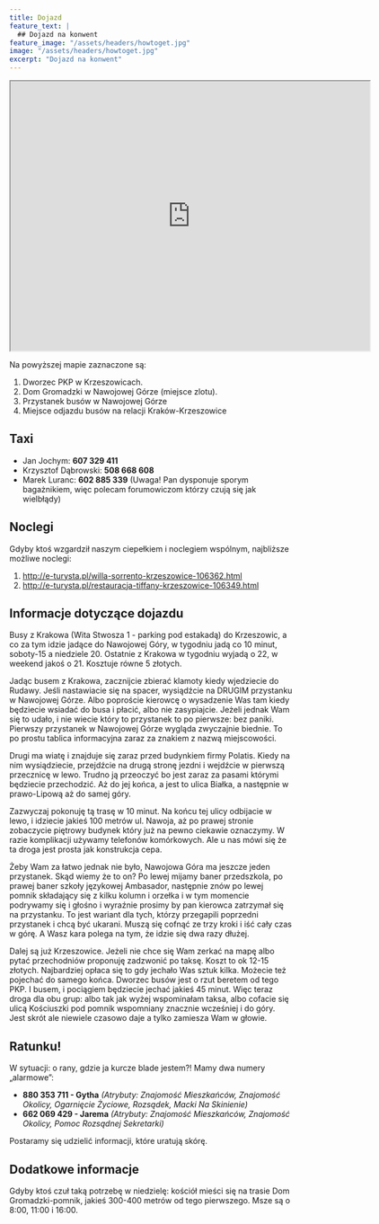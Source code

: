 ```yaml
---
title: Dojazd
feature_text: |
  ## Dojazd na konwent
feature_image: "/assets/headers/howtoget.jpg"
image: "/assets/headers/howtoget.jpg"
excerpt: "Dojazd na konwent"
---
```


<iframe src="https://www.google.com/maps/d/embed?mid=1zUXj9mg_Vw4vvGlWsfPqnqwP060" width="640" height="480"></iframe>

Na powyższej mapie zaznaczone są:

1. Dworzec PKP w Krzeszowicach.
2. Dom Gromadzki w Nawojowej Górze (miejsce zlotu).
3. Przystanek busów w Nawojowej Górze
4. Miejsce odjazdu busów na relacji Kraków-Krzeszowice

## Taxi

 * Jan Jochym: **607 329 411**
 * Krzysztof Dąbrowski: **508 668 608**
 * Marek Luranc: **602 885 339** (Uwaga! Pan dysponuje sporym bagażnikiem, więc polecam forumowiczom którzy czują się jak wielbłądy)

## Noclegi

Gdyby ktoś wzgardził naszym ciepełkiem i noclegiem wspólnym, najbliższe możliwe noclegi:

1. http://e-turysta.pl/willa-sorrento-krzeszowice-106362.html
2. http://e-turysta.pl/restauracja-tiffany-krzeszowice-106349.html

## Informacje dotyczące dojazdu

Busy z Krakowa (Wita Stwosza 1 - parking pod estakadą) do Krzeszowic, a co za tym idzie jadące do Nawojowej Góry, w tygodniu jadą co 10 minut, soboty-15 a niedziele 20. Ostatnie z Krakowa w tygodniu wyjadą o 22, w weekend jakoś o 21. Kosztuje równe 5 złotych.

Jadąc busem z Krakowa, zacznijcie zbierać klamoty kiedy wjedziecie do Rudawy. Jeśli nastawiacie się na spacer, wysiądźcie na DRUGIM przystanku w Nawojowej Górze. Albo poproście kierowcę o wysadzenie Was tam kiedy będziecie wsiadać do busa i płacić, albo nie zasypiajcie. Jeżeli jednak Wam się to udało, i nie wiecie który to przystanek to po pierwsze: bez paniki. Pierwszy przystanek w Nawojowej Górze wygląda zwyczajnie biednie. To po prostu tablica informacyjna zaraz za znakiem z nazwą miejscowości.

Drugi ma wiatę i znajduje się zaraz przed budynkiem firmy Polatis. Kiedy na nim wysiądziecie, przejdźcie na drugą stronę jezdni i wejdźcie w pierwszą przecznicę w lewo. Trudno ją przeoczyć bo jest zaraz za pasami którymi będziecie przechodzić. Aż do jej końca, a jest to ulica Białka, a następnie w prawo-Lipową aż do samej góry.

Zazwyczaj pokonuję tą trasę w 10 minut. Na końcu tej ulicy odbijacie w lewo, i idziecie jakieś 100 metrów ul. Nawoja, aż po prawej stronie zobaczycie piętrowy budynek który już na pewno ciekawie oznaczymy. W razie komplikacji używamy telefonów komórkowych. Ale u nas mówi się że ta droga jest prosta jak konstrukcja cepa.

Żeby Wam za łatwo jednak nie było, Nawojowa Góra ma jeszcze jeden przystanek. Skąd wiemy że to on? Po lewej mijamy baner przedszkola, po prawej baner szkoły językowej Ambasador, następnie znów po lewej pomnik składający się z kilku kolumn i orzełka i w tym momencie podrywamy się i głośno i wyraźnie prosimy by pan kierowca zatrzymał się na przystanku. To jest wariant dla tych, którzy przegapili poprzedni przystanek i chcą być ukarani. Muszą się cofnąć ze trzy kroki i iść cały czas w górę. A Wasz kara polega na tym, że idzie się dwa razy dłużej.

Dalej są już Krzeszowice. Jeżeli nie chce się Wam zerkać na mapę albo pytać przechodniów proponuję zadzwonić po taksę. Koszt to ok 12-15 złotych. Najbardziej opłaca się to gdy jechało Was sztuk kilka. Możecie też pojechać do samego końca. Dworzec busów jest o rzut beretem od tego PKP. I busem, i pociągiem będziecie jechać jakieś 45 minut. Więc teraz droga dla obu grup: albo tak jak wyżej wspominałam taksa, albo cofacie się ulicą Kościuszki pod pomnik wspomniany znacznie wcześniej i do góry. Jest skrót ale niewiele czasowo daje a tylko zamiesza Wam w głowie.

## Ratunku!

W sytuacji: o rany, gdzie ja kurcze blade jestem?! Mamy dwa numery „alarmowe”:

 * **880 353 711 - Gytha** _(Atrybuty: Znajomość Mieszkańców, Znajomość Okolicy, Ogarnięcie Życiowe, Rozsądek, Macki Na Skinienie)_
 * **662 069 429 - Jarema** _(Atrybuty: Znajomość Mieszkańców, Znajomość Okolicy, Pomoc Rozsądnej Sekretarki)_

Postaramy się udzielić informacji, które uratują skórę.

## Dodatkowe informacje

Gdyby ktoś czuł taką potrzebę w niedzielę: kościół mieści się na trasie Dom Gromadzki-pomnik, jakieś 300-400 metrów od tego pierwszego. Msze są o 8:00, 11:00 i 16:00.